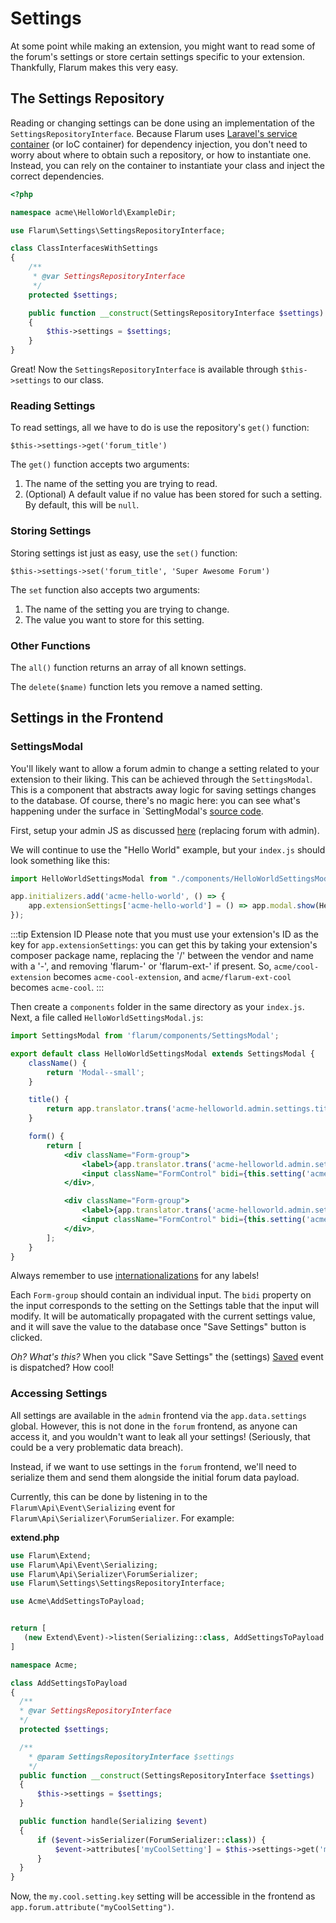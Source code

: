 # Settings

At some point while making an extension, you might want to read some of the forum's settings or store certain settings specific to your extension. Thankfully, Flarum makes this very easy.

## The Settings Repository

Reading or changing settings can be done using an implementation of the `SettingsRepositoryInterface`.
Because Flarum uses [Laravel's service container](https://laravel.com/docs/6.x/container) (or IoC container) for dependency injection, you don't need to worry about where to obtain such a repository, or how to instantiate one.
Instead, you can rely on the container to instantiate your class and inject the correct dependencies.

```php
<?php

namespace acme\HelloWorld\ExampleDir;

use Flarum\Settings\SettingsRepositoryInterface;

class ClassInterfacesWithSettings
{
    /**
     * @var SettingsRepositoryInterface
     */
    protected $settings;

    public function __construct(SettingsRepositoryInterface $settings)
    {
        $this->settings = $settings;
    }
}
```

Great! Now the `SettingsRepositoryInterface` is available through `$this->settings` to our class.

### Reading Settings

To read settings, all we have to do is use the repository's `get()` function:

`$this->settings->get('forum_title')`

The `get()` function accepts two arguments:

1. The name of the setting you are trying to read.
2. (Optional) A default value if no value has been stored for such a setting. By default, this will be `null`.

### Storing Settings

Storing settings ist just as easy, use the `set()` function:

`$this->settings->set('forum_title', 'Super Awesome Forum')`

The `set` function also accepts two arguments:

1. The name of the setting you are trying to change.
2. The value you want to store for this setting.

### Other Functions

The `all()` function returns an array of all known settings.

The `delete($name)` function lets you remove a named setting.

## Settings in the Frontend

### SettingsModal

You'll likely want to allow a forum admin to change a setting related to your extension to their liking. This can be achieved through the `SettingsModal`.
This is a component that abstracts away logic for saving settings changes to the database.
Of course, there's no magic here: you can see what's happening under the surface in `SettingModal's [source code](https://github.com/flarum/core/blob/master/js/src/admin/components/SettingsModal.js).

First, setup your admin JS as discussed [here](frontend.md) (replacing forum with admin).

We will continue to use the "Hello World" example, but your `index.js` should look something like this:

```jsx harmony
import HelloWorldSettingsModal from "./components/HelloWorldSettingsModal";

app.initializers.add('acme-hello-world', () => {
    app.extensionSettings['acme-hello-world'] = () => app.modal.show(HelloWorldSettingsModal);
});
```

:::tip Extension ID
Please note that you must use your extension's ID as the key for `app.extensionSettings`: you can get this by taking your extension's composer package name, replacing the '/' between the vendor and name with a '-', and removing 'flarum-' or 'flarum-ext-' if present. So, `acme/cool-extension` becomes `acme-cool-extension`, and `acme/flarum-ext-cool` becomes `acme-cool`.
:::

Then create a `components` folder in the same directory as your `index.js`. Next, a file called `HelloWorldSettingsModal.js`:

```jsx harmony
import SettingsModal from 'flarum/components/SettingsModal';

export default class HelloWorldSettingsModal extends SettingsModal {
    className() {
        return 'Modal--small';
    }

    title() {
        return app.translator.trans('acme-helloworld.admin.settings.title');
    }

    form() {
        return [
            <div className="Form-group">
                <label>{app.translator.trans('acme-helloworld.admin.settings.firstSetting')}</label>
                <input className="FormControl" bidi={this.setting('acme.helloworld.firstSetting')}/>
            </div>,

            <div className="Form-group">
                <label>{app.translator.trans('acme-helloworld.admin.settings.secondSetting')}</label>
                <input className="FormControl" bidi={this.setting('acme.helloworld.secondSetting')}/>
            </div>,
        ];
    }
}
```

Always remember to use [internationalizations](i18n.md) for any labels!

Each `Form-group` should contain an individual input. The `bidi` property on the input corresponds to the setting on the Settings table that the input will modify. It will be automatically propagated with the current settings value, and it will save the value to the database once "Save Settings" button is clicked.

*Oh? What's this?* When you click "Save Settings" the (settings) [Saved](https://github.com/flarum/core/blob/master/src/Settings/Event/Saved.php) event is dispatched? How cool!

### Accessing Settings

All settings are available in the `admin` frontend via the `app.data.settings` global.
However, this is not done in the `forum` frontend, as anyone can access it, and you wouldn't want to leak all your settings! (Seriously, that could be a very problematic data breach).

Instead, if we want to use settings in the `forum` frontend, we'll need to serialize them and send them alongside the initial forum data payload.

Currently, this can be done by listening in to the `Flarum\Api\Event\Serializing` event for `Flarum\Api\Serializer\ForumSerializer`. For example:

**extend.php**

```php
use Flarum\Extend;
use Flarum\Api\Event\Serializing;
use Flarum\Api\Serializer\ForumSerializer;
use Flarum\Settings\SettingsRepositoryInterface;

use Acme\AddSettingsToPayload;


return [
   (new Extend\Event)->listen(Serializing::class, AddSettingsToPayload::class)
]
```

```php
namespace Acme;

class AddSettingsToPayload
{
  /**
  * @var SettingsRepositoryInterface
  */
  protected $settings;

  /**
    * @param SettingsRepositoryInterface $settings
    */
  public function __construct(SettingsRepositoryInterface $settings)
  {
      $this->settings = $settings;
  }

  public function handle(Serializing $event)
  {
      if ($event->isSerializer(ForumSerializer::class)) {
          $event->attributes['myCoolSetting'] = $this->settings->get('my.cool.setting.key');
      }
  }
}
```

Now, the `my.cool.setting.key` setting will be accessible in the frontend as `app.forum.attribute("myCoolSetting")`.
